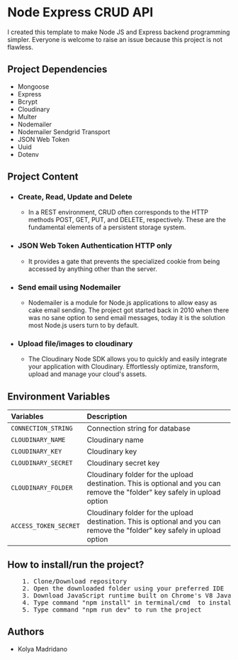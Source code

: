 <h1> Node Express CRUD API </h1>
<p>I created this template to make Node JS and Express backend programming simpler. Everyone is welcome to raise an issue because this project is not flawless.</p>
<h2>Project Dependencies</h2>
<ul>
    <li>Mongoose</li>
    <li>Express</li>
    <li>Bcrypt</li>
    <li>Cloudinary</li>
    <li>Multer</li>
    <li>Nodemailer</li>
    <li>Nodemailer Sendgrid Transport</li>
    <li>JSON Web Token</li>
    <li>Uuid</li>
    <li>Dotenv</li>
</ul>

<h2>Project Content</h2>

<ul>
    <li><h3>Create, Read, Update and Delete</h3></li>
        <ul>
            <li>In a REST environment, CRUD often corresponds to the HTTP methods POST, GET, PUT, and DELETE, respectively. These are the fundamental elements of a persistent storage system.</li>
        </ul>
    <li><h3>JSON Web Token Authentication HTTP only</h3></li>
        <ul>
            <li>It provides a gate that prevents the specialized cookie from being accessed by anything other than the server.
            </li>
        </ul>
    <li><h3>Send email using Nodemailer</h3></li>
        <ul>
            <li>Nodemailer is a module for Node.js applications to allow easy as cake email sending. The project got started back in 2010 when there was no sane option to send email messages, today it is the solution most Node.js users turn to by default.</li>
        </ul>
    <li><h3>Upload file/images to cloudinary</h3></li>
        <ul>
            <li>The Cloudinary Node SDK allows you to quickly and easily integrate your application with Cloudinary. Effortlessly optimize, transform, upload and manage your cloud's assets.</li>
        </ul>
</ul>


<h2>Environment Variables</h2>

| Variables | Description |
| :--- | :--- |
| `CONNECTION_STRING` | Connection string for database |
| `CLOUDINARY_NAME` | Cloudinary name |
| `CLOUDINARY_KEY` | Cloudinary key |
| `CLOUDINARY_SECRET` | Cloudinary secret key |
| `CLOUDINARY_FOLDER` | Cloudinary folder for the upload destination. This is optional and you can remove the "folder" key safely in upload option |
| `ACCESS_TOKEN_SECRET` | Cloudinary folder for the upload destination. This is optional and you can remove the "folder" key safely in upload option |

<h2>How to install/run the project? </h2>

<pre>
    1. Clone/Download repository
    2. Open the downloaded folder using your preferred IDE 
    3. Download JavaScript runtime built on Chrome's V8 JavaScript engine at https://nodejs.org/en/ and install it
    4. Type command "npm install" in terminal/cmd  to install the dependencies
    5. Type command "npm run dev" to run the project
</pre>

<h2>Authors</h2>
<ul>
    <li>Kolya Madridano </li>
</ul>



     
